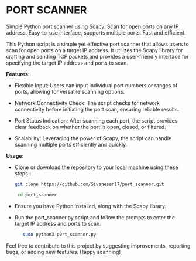 # PORT SCANNER


Simple Python port scanner using Scapy. Scan for open ports on any IP address. Easy-to-use interface, supports multiple ports. Fast and efficient.


This Python script is a simple yet effective port scanner that allows users to scan for open ports on a target IP address. It utilizes the Scapy library for crafting and sending TCP packets and provides a user-friendly interface for specifying the target IP address and ports to scan.

**Features:**

* Flexible Input: Users can input individual port numbers or ranges of ports, allowing for versatile scanning options.

* Network Connectivity Check: The script checks for network connectivity before initiating the port scan, ensuring reliable results.

* Port Status Indication: After scanning each port, the script provides clear feedback on whether the port is open, closed, or filtered.

* Scalability: Leveraging the power of Scapy, the script can handle scanning multiple ports efficiently and quickly.


**Usage:**

+ Clone or download the repository to your local machine using these steps :

   ```bash
   git clone https://github.com/Sivanesan17/port_scanner.git
   
    cd port_scanner

+ Ensure you have Python installed, along with the Scapy library.
   
+ Run the port_scanner.py script and follow the prompts to enter the target IP address and ports to scan.

  ```bash
     sudo python3 p0rt_scanner.py
  

Feel free to contribute to this project by suggesting improvements, reporting bugs, or adding new features. Happy scanning!
